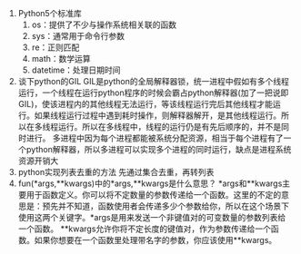 1. Python5个标准库
   1. os：提供了不少与操作系统相关联的函数
   2. sys：通常用于命令行参数
   3. re：正则匹配
   4. math：数学运算
   5. datetime：处理日期时间
2. 谈下python的GIL
   GIL是python的全局解释器锁，统一进程中假如有多个线程运行，一个线程在运行python程序的时候会霸占python解释器(加了一把说即GIL)，使该进程内的其他线程无法运行，等该线程运行完后其他线程才能运行。如果线程运行过程中遇到耗时操作，则解释器解开，是其他线程运行。所以在多线程运行。所以在多线程中，线程的运行仍是有先后顺序的，并不是同时进行。
   多进程中因为每个进程都能被系统分配资源，相当于每个进程有了一个python解释器，所以多进程可以实现多个进程的同时运行，缺点是进程系统资源开销大
3. python实现列表去重的方法
   先通过集合去重，再转列表
4. fun(*args,\*\*kwargs)中的\*args,\*\*kwargs是什么意思？
   *args和\*\*kwargs主要用于函数定义。你可以将不定数量的参数传递给一个函数。这里的不定的意思是：预先并不知道，函数使用者会传递多少个参数给你，所以在这个场景下使用这两个关键字。\*args是用来发送一个非键值对的可变数量的参数列表给一个函数。
   \*\*kwargs允许你将不定长度的键值对，作为参数传递给一个函数。如果你想要在一个函数里处理带名字的参数，你应该使用\*\*kwargs。

